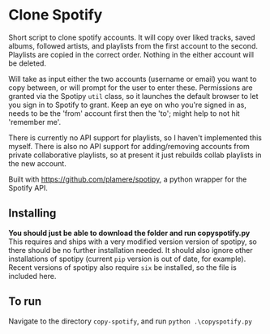 # Clone Spotify

Short script to clone spotify accounts. It will copy over liked tracks, saved albums, followed artists, and playlists from the first account to the second. Playlists are copied in the correct order. Nothing in the either account will be deleted.

Will take as input either the two accounts (username or email) you want to copy between, or will prompt for the user to enter these. Permissions are granted via the Spotipy `util` class, so it launches the default browser to let you sign in to Spotify to grant. Keep an eye on who you're signed in as, needs to be the 'from' account first then the 'to'; might help to not hit 'remember me'.


There is currently no API support for playlists, so I haven't implemented this myself. There is also no API support for adding/removing accounts from private collaborative playlists, so at present it just rebuilds collab playlists in the new account. 

Built with https://github.com/plamere/spotipy, a python wrapper for the Spotify API.

## Installing

**You should just be able to download the folder and run copyspotify.py** This requires and ships with a very modified version version of spotipy, so there should be no further installation needed. It should also ignore other installations of spotipy (current `pip` version is out of date, for example). Recent versions of spotipy also require `six` be installed, so the file is included here.

## To run

Navigate to the directory `copy-spotify`, and run ``` python .\copyspotify.py ```